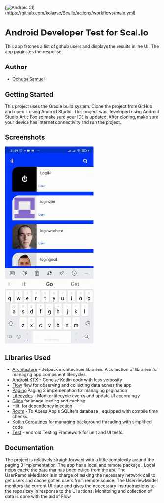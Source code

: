 [![Android CI](https://github.com/kolanse/Scallo/actions/workflows/main.yml/badge.svg)]
(https://github.com/kolanse/Scallo/actions/workflows/main.yml)

# Android Developer Test for Scal.Io

This app fetches a list of github users and displays the results in the UI. The app paginates the response. 

## Author

- [Ochuba Samuel](https://www.github.com/kolanse)

Getting Started
---------------
This project uses the Gradle build system.  Clone the project from GitHub and open it using Android Studio. 
This project was developed using Android Studio Artic Fox so make sure your IDE is updated. 
After cloning, make sure your device has internet connectivity and run the project.

Screenshots
-----------

![App Screenshots](screenshots/screenshot.gif "ScreenShot")


Libraries Used
--------------
* [Architecture][10] - Jetpack architechure libraries. A collection of libraries 
 for managing app component lifecycles.
* [Android KTX][2] - Concise Kotlin code with less verbosity
* [Flow][17] flow for observing and collecting data across the app
* [Paging][11] Paging 3 implemenation for managing pagination
* [Lifecycles][12] - Monitor lifecycle events and update UI accordingly
* [Glide][90] for image loading and caching
* [Hilt][92]: for [dependency injection][93]
* [Room][16] - To Acess App's SQLite's database , equipped with compile time checks.
* [Kotlin Coroutines][91] for managing background threading with simplified code 
* [Test][4] - Android Testing Framework for unit and UI tests.



[0]: https://developer.android.com/jetpack/components
[2]: https://developer.android.com/kotlin/ktx
[4]: https://developer.android.com/training/testing/
[10]: https://developer.android.com/jetpack/arch/
[11]: https://developer.android.com/topic/libraries/architecture/paging/v3-migration
[12]: https://developer.android.com/topic/libraries/architecture/lifecycle
[16]: https://developer.android.com/topic/libraries/architecture/room
[17]: https://developer.android.com/topic/libraries/architecture/viewmodel
[18]: https://developer.android.com/kotlin/flow
[30]: https://developer.android.com/guide/topics/ui
[31]: https://developer.android.com/training/animation/
[34]: https://developer.android.com/guide/components/fragments
[35]: https://developer.android.com/guide/topics/ui/declaring-layout
[90]: https://bumptech.github.io/glide/
[91]: https://kotlinlang.org/docs/reference/coroutines-overview.html
[92]: https://developer.android.com/training/dependency-injection/hilt-android
[93]: https://developer.android.com/training/dependency-injection


## Documentation

The project is relatively straightforward with a little complexity around the paging 3 Implementation. The app has a local and remote package . Local helps cache the data that has been called from the api. The UserRemoteMediator is in charge of making the necessary network call to get users and cache gotten users from remote source. The UserviewModel monitors the current UI state and gives the neccessary instructructions to the repository in response to the UI actions. Monitoring  and collection of data is done with the aid of Flow


